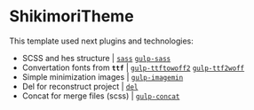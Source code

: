 # ShikimoriTheme

This template used next plugins and technologies:

-   SCSS and hes structure | [`sass`](https://www.npmjs.com/package/sass) [`gulp-sass`](https://www.npmjs.com/package/gulp-sass)
-   Convertation fonts from **`ttf`** | [`gulp-ttftowoff2`](https://www.npmjs.com/package/gulp-ttftowoff2) [`gulp-ttf2woff`](https://www.npmjs.com/package/gulp-ttf2woff)
-   Simple minimization images | [`gulp-imagemin`](https://www.npmjs.com/package/gulp-imagemin)
-   Del for reconstruct project | [`del`](https://www.npmjs.com/package/del)
-   Concat for merge files (scss) | [`gulp-concat`](https://www.npmjs.com/package/gulp-concat)
